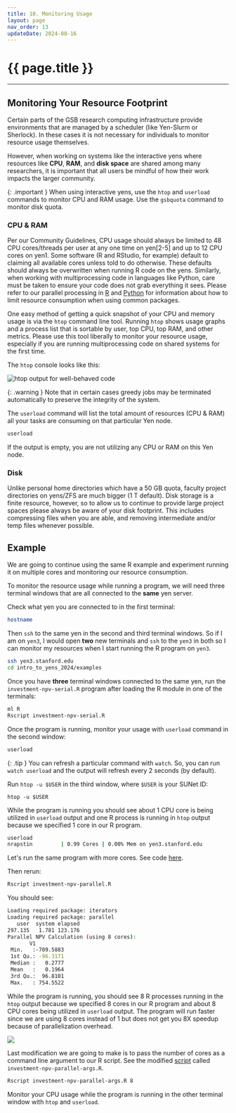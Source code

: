 ```yaml
---
title: 10. Monitoring Usage
layout: page
nav_order: 13 
updateDate: 2024-08-16
---
```


# {{ page.title }}
---
## Monitoring Your Resource Footprint

Certain parts of the GSB research computing infrastructure provide 
environments that are managed by a scheduler (like Yen-Slurm or Sherlock). In these cases it is not necessary for individuals to monitor resource usage themselves. 

However, when working on systems like the interactive yens where resources like **CPU**, **RAM**, and **disk space** are shared among many researchers,
 it is important that all users be mindful of how their work impacts the larger community. 

{: .important }
When using interactive yens, use the ```htop``` and ```userload``` commands to monitor CPU and RAM usage. Use the ```gsbquota``` command to monitor disk quota.

### CPU & RAM

Per our Community Guidelines, CPU usage should always be limited to 48 CPU cores/threads per user at any one time on yen[2-5] and up to 12 CPU cores on yen1. 
Some software (R and RStudio, for example) default to claiming all available cores unless told to do otherwise. 
These defaults should always be overwritten when running R code on the yens. Similarly, when working with multiprocessing code in languages like Python, 
care must be taken to ensure your code does not grab everything it sees. Please refer to our parallel processing in <a href="https://rcpedia.stanford.edu/topicGuides/r.html" target="_blank">R</a> and <a href="https://rcpedia.stanford.edu/topicGuides/parallelProcessingPython.html" target="_blank">Python</a> for information about how to limit resource consumption when using common packages.

One easy method of getting a quick snapshot of your CPU and memory usage is via the ```htop``` command line tool. Running ```htop``` shows usage graphs and a process list that is sortable by user, top CPU, top RAM, and other metrics. Please use this tool liberally to monitor your resource usage, especially if you are running multiprocessing code on shared systems for the first time. 

The ```htop``` console looks like this:

![htop output for well-behaved code](../assets/images/proc_monitoring.png)

{: .warning }
Note that in certain cases greedy jobs may be terminated automatically to preserve the integrity of the system.

The `userload` command will list the total amount of resources (CPU & RAM) all your tasks are consuming on that particular Yen node.

```bash
userload
```
If the output is empty, you are not utilizing any CPU or RAM on this Yen node.

### Disk

Unlike personal home directories which have a 50 GB quota, faculty project directories on yens/ZFS are much bigger (1 T default). 
Disk storage is a finite resource, however, so to allow us to continue to provide large project spaces please always be aware of your disk footprint. This includes compressing files when you are able, and removing intermediate and/or temp files whenever possible. 

## Example
We are going to continue using the same R example and experiment running it on multiple cores and monitoring our resource consumption.

To monitor the resource usage while running a program, we will need three terminal windows that are all connected to the **same** yen server.

Check what yen you are connected to in the first terminal:

```bash
hostname
```

Then `ssh` to the same yen in the second and third terminal windows. So if I am on `yen3`, I would open **two** new terminals and `ssh` to 
the `yen3` in both so I can monitor my resources when I start running the R program on `yen3`.

```bash
ssh yen3.stanford.edu
cd intro_to_yens_2024/examples
```

Once you have **three** terminal windows connected to the same yen, run the `investment-npv-serial.R` program after loading the R module
in one of the terminals:

```bash
ml R
Rscript investment-npv-serial.R 
```

Once the program is running, monitor your usage with `userload` command in the second window:

```bash
userload
```

{: .tip }
You can refresh a particular command with `watch`. So, you can run `watch userload` and the output will refresh every 2 seconds (by default). 

Run `htop -u $USER` in the third window, where `$USER` is your SUNet ID:

```
htop -u $USER
```

While the program is running you should see about 1 CPU core is being utilized in `userload` output and one R process is running in `htop` output because we
specified 1 core in our R program.

```bash
userload
nrapstin         | 0.99 Cores | 0.00% Mem on yen3.stanford.edu
```

Let's run the same program with more cores. See code [here](https://github.com/gsbdarc/intro_to_yens_2024/blob/main/examples/investment-npv-parallel.R).
 
Then rerun:

```bash
Rscript investment-npv-parallel.R
```

You should see:
```bash
Loading required package: iterators
Loading required package: parallel
   user  system elapsed
297.135   1.781 123.176
Parallel NPV Calculation (using 8 cores):
       V1
 Min.   :-709.5883
 1st Qu.: -96.3171
 Median :   0.2777
 Mean   :   0.1964
 3rd Qu.:  96.8101
 Max.   : 754.5522
```

While the program is running, you should see 8 R processes running in the `htop` output because we
specified 8 cores in our R program and about 8 CPU cores being utilized in `userload` output. The program will run faster since we are using 8 cores instead of 1 but does not get you 8X speedup because of parallelization overhead. 

![](../assets/images/monitor-2.png)

Last modification we are going to make is to pass the number of cores as a command line argument to our R script.
See the modified [script](https://github.com/gsbdarc/intro_to_yens_2024/blob/main/examples/investment-npv-parallel-args.R) called `investment-npv-parallel-args.R`. 

```bash
Rscript investment-npv-parallel-args.R 8
```

Monitor your CPU usage while the program is running in the other terminal window with `htop` and `userload`.
